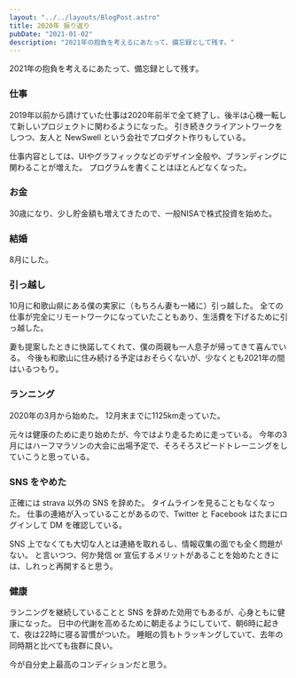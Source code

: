 ```yaml
---
layout: "../../layouts/BlogPost.astro"
title: 2020年 振り返り
pubDate: "2021-01-02"
description: "2021年の抱負を考えるにあたって、備忘録として残す。"
---
```


2021年の抱負を考えるにあたって、備忘録として残す。

### 仕事

2019年以前から請けていた仕事は2020年前半で全て終了し、後半は心機一転して新しいプロジェクトに関わるようになった。
引き続きクライアントワークをしつつ、友人と NewSwell という会社でプロダクト作りもしている。

仕事内容としては、UIやグラフィックなどのデザイン全般や、ブランディングに関わることが増えた。
プログラムを書くことはほとんどなくなった。

### お金

30歳になり、少し貯金額も増えてきたので、一般NISAで株式投資を始めた。

### 結婚

8月にした。

### 引っ越し

10月に和歌山県にある僕の実家に（もちろん妻も一緒に）引っ越した。
全ての仕事が完全にリモートワークになっていたこともあり、生活費を下げるために引っ越した。

妻も提案したときに快諾してくれて、僕の両親も一人息子が帰ってきて喜んでいる。
今後も和歌山に住み続ける予定はおそらくないが、少なくとも2021年の間はいるつもり。

### ランニング

2020年の3月から始めた。
12月末までに1125km走っていた。

元々は健康のために走り始めたが、今ではより走るために走っている。
今年の3月にはハーフマラソンの大会に出場予定で、そろそろスピードトレーニングをしていこうと思っている。

### SNS をやめた

正確には strava 以外の SNS を辞めた。
タイムラインを見ることもなくなった。
仕事の連絡が入っていることがあるので、Twitter と Facebook はたまにログインして DM を確認している。

SNS 上でなくても大切な人とは連絡を取れるし、情報収集の面でも全く問題がない。
と言いつつ、何か発信 or 宣伝するメリットがあることを始めたときには、しれっと再開すると思う。

### 健康

ランニングを継続していることと SNS を辞めた効用でもあるが、心身ともに健康になった。
日中の代謝を高めるために朝走るようにしていて、朝6時に起きて、夜は22時に寝る習慣がついた。
睡眠の質もトラッキングしていて、去年の同時期と比べても抜群に良い。

今が自分史上最高のコンディションだと思う。

